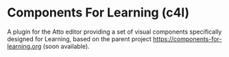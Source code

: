 # Components For Learning (c4l)
 
A plugin for the Atto editor providing a set of visual components specifically designed for Learning, based on the parent project https://components-for-learning.org (soon available).